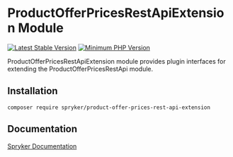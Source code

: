 # ProductOfferPricesRestApiExtension Module
[![Latest Stable Version](https://poser.pugx.org/spryker/product-offer-prices-rest-api-extension/v/stable.svg)](https://packagist.org/packages/spryker/product-offer-prices-rest-api-extension)
[![Minimum PHP Version](https://img.shields.io/badge/php-%3E%3D%208.3-8892BF.svg)](https://php.net/)

ProductOfferPricesRestApiExtension module provides plugin interfaces for extending the ProductOfferPricesRestApi module.

## Installation

```
composer require spryker/product-offer-prices-rest-api-extension
```

## Documentation

[Spryker Documentation](https://docs.spryker.com)
